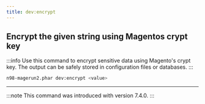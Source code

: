 ```yaml
---
title: dev:encrypt
---
```


## Encrypt the given string using Magentos crypt key

:::info
Use this command to encrypt sensitive data using Magento's crypt key. The output can be safely stored in configuration files or databases.
:::

```sh
n98-magerun2.phar dev:encrypt <value>
```

---

:::note
This command was introduced with version 7.4.0.
:::
